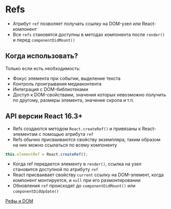 # Refs

- Атрибут `ref` позволяет получать ссылку на DOM-узел или React-компонент
- Все `refs` становятся доступны в методах компонента после `render()` и перед
  `componentDidMount()`

## Когда использовать?

Только если есть необходимость:

- Фокус элемента при событии, выделение текста
- Контроль проигрывания медиаконтента
- Интеграция с DOM-библиотеками
- Доступ к DOM-свойствами, значения которых невозможно получить по другому,
  размеры элемента, значение скрола и т.п.

## API версии React 16.3+

- Refs создаются методом `React.createRef()` и привязаны к
  React-элементам с помощью атрибута `ref`
- Refs обычно присваиваются свойству экземпляра, таким образом на них можно
  ссылаться по всему компоненту

```js
this.elementRef = React.createRef();
```

- Когда ref передается элементу в `render()`, ссылка на узел становится
  доступной по атрибуту `ref`
- React присваивает свойству `current` ссылку на DOM-элемент, когда компонент
  монтируется, и `null` при его размонтировании
- Обновления `ref` происходят до `componentDidMount()` или
  `componentDidUpdate()`

[Рефы и DOM](https://ru.reactjs.org/docs/refs-and-the-dom.html)
